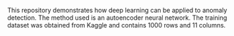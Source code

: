 This repository demonstrates how deep learning can be applied to anomaly detection.
The method used is an autoencoder neural network.
The training dataset was obtained from Kaggle and contains 1000 rows and 11 columns.
